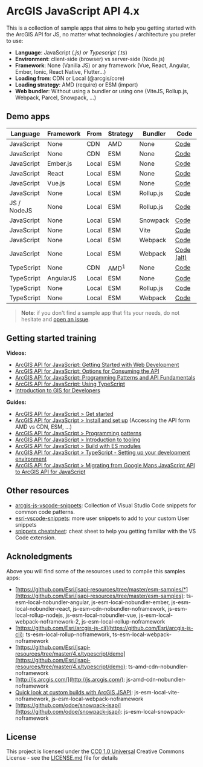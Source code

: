 # ArcGIS JavaScript API 4.x

This is a collection of sample apps that aims to help you getting started with the ArcGIS API for JS, no matter what technologies / architecture you prefer to use:

* **Language**: JavaScript (*.js) or Typescript (*.ts)
* **Environment**: client-side (browser) vs server-side (Node.js)
* **Framework**: None (Vanilla JS) or any framework (Vue, React, Angular, Ember, Ionic, React Native, Flutter...)
* **Loading from**: CDN or Local (@arcgis/core)
* **Loading strategy**: AMD (require) or ESM (import)
* **Web bundler**: Without using a bundler or using one (ViteJS, Rollup.js, Webpack, Parcel, Snowpack, ...)

## Demo apps

|Language|Framework|From|Strategy|Bundler|Code|
|---|---|---|---|---|---|
|JavaScript|None|CDN|AMD|None|[Code](./js-amd-cdn-nobundler-noframework)
|JavaScript|None|CDN|ESM|None|[Code](./js-esm-cdn-nobundler-noframework)
|JavaScript|Ember.js|Local|ESM|None|[Code](./js-esm-local-nobundler-ember)
|JavaScript|React|Local|ESM|None|[Code](./js-esm-local-nobundler-react)
|JavaScript|Vue.js|Local|ESM|None|[Code](./js-esm-local-nobundler-vue)
|JavaScript|None|Local|ESM|Rollup.js|[Code](./js-esm-local-rollup-noframework)
|JS / NodeJS|None|Local|ESM|Rollup.js|[Code](./js-esm-local-rollup-nodejs)
|JavaScript|None|Local|ESM|Snowpack|[Code](./js-esm-local-snowpack-noframework)
|JavaScript|None|Local|ESM|Vite|[Code](./js-esm-local-vite-noframework/README.md)
|JavaScript|None|Local|ESM|Webpack|[Code](./js-esm-local-webpack-noframework/README.md)
|JavaScript|None|Local|ESM|Webpack|[Code (alt)](./js-esm-local-webpack-noframework-2/README.md)
|TypeScript|None|CDN|AMD<sup>1</sup>|None|[Code](./ts-amd-cdn-nobundler-noframework/README.md)
|TypeScript|AngularJS|Local|ESM|None|[Code](./ts-esm-local-nobundler-angular)
|TypeScript|None|Local|ESM|Rollup.js|[Code](./ts-esm-local-rollup-noframework)
|TypeScript|None|Local|ESM|Webpack|[Code](./ts-esm-local-webpack-noframework)

> **Note**: if you don't find a sample app that fits your needs, do not hesitate and [open an issue]().

## Getting started training

**Videos:**

* [ArcGIS API for JavaScript: Getting Started with Web Development](https://www.youtube.com/watch?v=z9kIZjUjsZ4&list=PLahIW2YFPQd6Uu9u3kRTgGo-HxONKDTi1&index=30)
* [ArcGIS API for JavaScript: Options for Consuming the API](https://www.youtube.com/watch?v=UL0m0EXW8Es&list=PLahIW2YFPQd6Uu9u3kRTgGo-HxONKDTi1&index=38)
* [ArcGIS API for JavaScript: Programming Patterns and API Fundamentals](https://www.youtube.com/watch?v=mA8uLu4-IcU&list=PLahIW2YFPQd6Uu9u3kRTgGo-HxONKDTi1&index=27)
* [ArcGIS API for JavaScript: Using TypeScript](https://www.youtube.com/watch?v=TYxHZb1HPqs&list=PLahIW2YFPQd6Uu9u3kRTgGo-HxONKDTi1&index=18)
* [Introduction to GIS for Developers](https://www.pluralsight.com/courses/gis-introduction-developers)

**Guides:**

* [ArcGIS API for JavaScript > Get started](https://www.youtube.com/watch?v=TYxHZb1HPqs&list=PLahIW2YFPQd6Uu9u3kRTgGo-HxONKDTi1&index=18)
* [ArcGIS API for JavaScript > Install and set up](https://developers.arcgis.com/javascript/latest/install-and-set-up/) (Accessing the API form AMD vs CDN, ESM, ...)
* [ArcGIS API for JavaScript > Programming patterns](https://developers.arcgis.com/javascript/latest/programming-patterns/)
* [ArcGIS API for JavaScript > Introduction to tooling](https://developers.arcgis.com/javascript/latest/tooling-intro/)
* [ArcGIS API for JavaScript > Build with ES modules](https://developers.arcgis.com/javascript/latest/es-modules/)
* [ArcGIS API for JavaScript > TypeScript - Setting up your development environment](https://developers.arcgis.com/javascript/latest/typescript-setup/)
* [ArcGIS API for JavaScript > Migrating from Google Maps JavaScript API to ArcGIS API for JavaScript](https://developers.arcgis.com/javascript/latest/migrating-from-google-maps-to-arcgis-javascript-api/)

## Other resources

* [arcgis-js-vscode-snippets](https://github.com/Esri/arcgis-js-vscode-snippets): Collection of Visual Studio Code snippets for common code patterns.
* [esri-vscode-snippets](https://github.com/hhkaos/esri-vscode-snippets): more user snippets to add to your custom User snippets
* [snippets cheatsheet](https://cheatography.com/hhkaos/cheat-sheets/vscode-arcgis-js-api-4-x-snippets-cheat-sheet/): cheat sheet to help you getting familiar with the VS Code extension.

## Acknoledgments

Above you will find some of the resources used to compile this samples apps:

* [https://github.com/Esri/jsapi-resources/tree/master/esm-samples/*](https://github.com/Esri/jsapi-resources/tree/master/esm-samples): ts-esm-local-nobundler-angular, js-esm-local-nobundler-ember, js-esm-local-nobundler-react, js-esm-cdn-nobundler-noframework, js-esm-local-rollup-nodejs, js-esm-local-nobundler-vue, js-esm-local-webpack-noframework-2, js-esm-local-rollup-noframework
* [https://github.com/Esri/arcgis-js-cli](https://github.com/Esri/arcgis-js-cli): ts-esm-local-rollup-noframework, ts-esm-local-webpack-noframework
* [https://github.com/Esri/jsapi-resources/tree/master/4.x/typescript/demo](https://github.com/Esri/jsapi-resources/tree/master/4.x/typescript/demo): ts-amd-cdn-nobundler-noframework
* [http://js.arcgis.com/](http://js.arcgis.com/): js-amd-cdn-nobundler-noframework
* [Quick look at custom builds with ArcGIS JSAPI](https://www.youtube.com/watch?v=VmzjaGfBRyo): js-esm-local-vite-noframework, js-esm-local-webpack-noframework
* [https://github.com/odoe/snowpack-jsapi](https://github.com/odoe/snowpack-jsapi): js-esm-local-snowpack-noframework

## License

This project is licensed under the [CC0 1.0 Universal](LICENSE.md)
Creative Commons License - see the [LICENSE.md](LICENSE.md) file for
details


